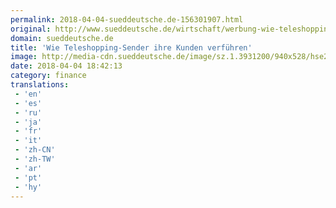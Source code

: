 ```yaml
---
permalink: 2018-04-04-sueddeutsche.de-156301907.html
original: http://www.sueddeutsche.de/wirtschaft/werbung-wie-teleshopping-sender-ihre-kunden-verfuehren-1.3926579
domain: sueddeutsche.de
title: 'Wie Teleshopping-Sender ihre Kunden verführen'
image: http://media-cdn.sueddeutsche.de/image/sz.1.3931200/940x528/hse24studiototale01.jpg?v=1522838990
date: 2018-04-04 18:42:13
category: finance
translations: 
 - 'en'
 - 'es'
 - 'ru'
 - 'ja'
 - 'fr'
 - 'it'
 - 'zh-CN'
 - 'zh-TW'
 - 'ar'
 - 'pt'
 - 'hy'
---
```


